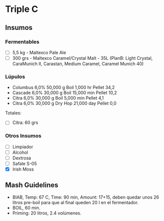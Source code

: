 Triple C
=====

Insumos
---

### Fermentables

* [ ] 5,5 kg - Maltexco Pale Ale
* [ ] 300 grs - Maltexco Caramel/Crystal Malt - 35L (PlanB:  Light Crystal, CaraMunich II, Carastan, Medium Caramel, Caramel Munich 40)

### Lúpulos


* Columbus  6,0%   50,000 g  Boil     1,000 hr    Pellet  34,2  
* Cascade  6,0%   30,000 g  Boil     15,000 min  Pellet  10,2  
* Citra    6,0%   30,000 g  Boil     5,000 min   Pellet  4,1   
* Citra  6,0%   30,000 g  Dry Hop  21,000 day  Pellet  0,0   

Totales:

* [ ] Citra: 60 grs


### Otros Insumos
* [ ] Limpiador
* [ ] Alcohol
* [ ] Dextrosa
* [ ] Safale S-05
* [X] Irish Moss

Mash Guidelines
---

* BIAB, Temp: 67 C, Time: 90 min, Amount: 17+15, deben quedar unos 26 litros pre-boil para que al final queden 20 l en el fermentador.
* BOIL, 60 min.
* Priming: 20 litros, 2.4 volúmenes.
